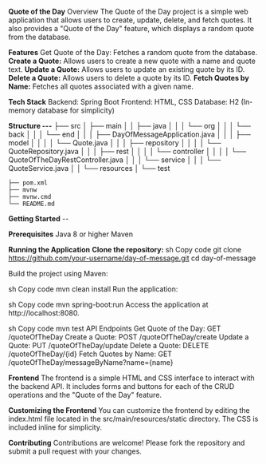 **Quote of the Day**
Overview
The Quote of the Day project is a simple web application that allows users to create, update, delete, and fetch quotes. It also provides a "Quote of the Day" feature, which displays a random quote from the database.

**Features**
Get Quote of the Day: Fetches a random quote from the database.
**Create a Quote:** Allows users to create a new quote with a name and quote text.
**Update a Quote:** Allows users to update an existing quote by its ID.
**Delete a Quote:** Allows users to delete a quote by its ID.
**Fetch Quotes by Name:** Fetches all quotes associated with a given name.

**Tech Stack**
Backend: Spring Boot
Frontend: HTML, CSS
Database: H2 (In-memory database for simplicity)

**Structure ---**
    ├── src
    │   ├── main
    │   │   ├── java
    │   │   │   └── org
    │   │   │       └── back
    │   │   │           └── end
    │   │   │               ├── DayOfMessageApplication.java
    │   │   │               ├── model
    │   │   │               │   └── Quote.java
    │   │   │               ├── repository
    │   │   │               │   └── QuoteRepository.java
    │   │   │               ├── rest
    │   │   │               │   └── controller
    │   │   │               │       └── QuoteOfTheDayRestController.java
    │   │   │               └── service
    │   │   │                   └── QuoteService.java
    │   │   └── resources
    │   └── test

    ├── pom.xml
    ├── mvnw
    ├── mvnw.cmd
    └── README.md


**Getting Started** --

**Prerequisites**
Java 8 or higher
Maven

**Running the Application**
**Clone the repository:**
sh
Copy code
git clone https://github.com/your-username/day-of-message.git
cd day-of-message

Build the project using Maven:

sh
Copy code
mvn clean install
Run the application:

sh
Copy code
mvn spring-boot:run
Access the application at http://localhost:8080.

sh
Copy code
mvn test
API Endpoints
Get Quote of the Day: GET /quoteOfTheDay
Create a Quote: POST /quoteOfTheDay/create
Update a Quote: PUT /quoteOfTheDay/update
Delete a Quote: DELETE /quoteOfTheDay/{id}
Fetch Quotes by Name: GET /quoteOfTheDay/messageByName?name={name}

**Frontend**
The frontend is a simple HTML and CSS interface to interact with the backend API. It includes forms and buttons for each of the CRUD operations and the "Quote of the Day" feature.

**Customizing the Frontend**
You can customize the frontend by editing the index.html file located in the src/main/resources/static directory. The CSS is included inline for simplicity.

**Contributing**
Contributions are welcome! Please fork the repository and submit a pull request with your changes.
